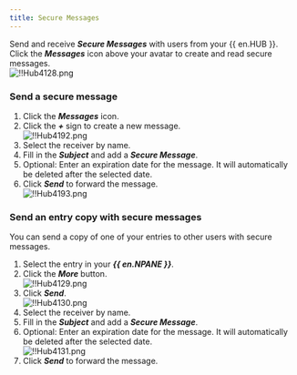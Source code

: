 ```yaml
---
title: Secure Messages
---
```

Send and receive ***Secure Messages*** with users from your {{ en.HUB }}. Click the ***Messages*** icon above your avatar to create and read secure messages.  
![!!Hub4128.png](https://webdevolutions.azureedge.net/docs/en/hub/Hub4128.png) 

### Send a secure message 

1. Click the ***Messages*** icon. 
1. Click the ***+*** sign to create a new message.  
![!!Hub4192.png](https://webdevolutions.azureedge.net/docs/en/hub/Hub4192.png) 
1. Select the receiver by name. 
1. Fill in the ***Subject*** and add a ***Secure Message***. 
1. Optional: Enter an expiration date for the message. It will automatically be deleted after the selected date. 
1. Click ***Send*** to forward the message.  
![!!Hub4193.png](https://webdevolutions.azureedge.net/docs/en/hub/Hub4193.png) 

### Send an entry copy with secure messages 

You can send a copy of one of your entries to other users with secure messages.  

1. Select the entry in your ***{{ en.NPANE }}***. 
1. Click the ***More*** button.  
![!!Hub4129.png](https://webdevolutions.azureedge.net/docs/en/hub/Hub4129.png) 
1. Click ***Send***.  
![!!Hub4130.png](https://webdevolutions.azureedge.net/docs/en/hub/Hub4130.png) 
1. Select the receiver by name. 
1. Fill in the ***Subject*** and add a ***Secure Message***. 
1. Optional: Enter an expiration date for the message. It will automatically be deleted after the selected date.  
![!!Hub4131.png](https://webdevolutions.azureedge.net/docs/en/hub/Hub4131.png) 
1. Click ***Send*** to forward the message. 

